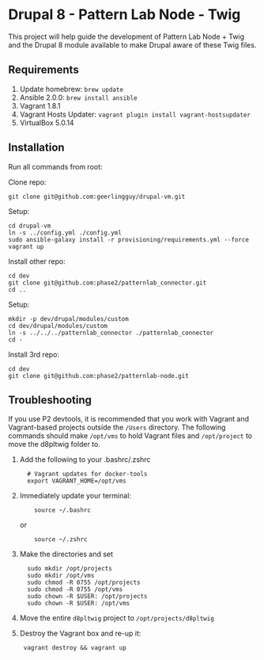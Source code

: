 # Drupal 8 - Pattern Lab Node - Twig

This project will help guide the development of Pattern Lab Node + Twig and the Drupal 8 module available to make Drupal aware of these Twig files.
 
## Requirements
 
1. Update homebrew: `brew update`
1. Ansible 2.0.0: `brew install ansible`
1. Vagrant 1.8.1
1. Vagrant Hosts Updater: `vagrant plugin install vagrant-hostsupdater`
1. VirtualBox 5.0.14
 
## Installation

Run all commands from root: 

Clone repo:

```
git clone git@github.com:geerlingguy/drupal-vm.git
```

Setup:

```
cd drupal-vm
ln -s ../config.yml ./config.yml
sudo ansible-galaxy install -r provisioning/requirements.yml --force
vagrant up
```
 
Install other repo:

```
cd dev 
git clone git@github.com:phase2/patternlab_connector.git
cd ..
```

Setup:

```
mkdir -p dev/drupal/modules/custom
cd dev/drupal/modules/custom
ln -s ../../../patternlab_connector ./patternlab_connector
cd -
```

Install 3rd repo: 

```
cd dev 
git clone git@github.com:phase2/patternlab-node.git
```

## Troubleshooting

If you use P2 devtools, it is recommended that you work with Vagrant and Vagrant-based projects outside the `/Users` directory. The following commands should make `/opt/vms` to hold Vagrant files and `/opt/project` to move the d8pltwig folder to.
 
1. Add the following to your .bashrc/.zshrc

    	 # Vagrant updates for docker-tools
    	 export VAGRANT_HOME=/opt/vms
    	 
1. Immediately update your terminal: 

		   source ~/.bashrc
		
	or 

		   source ~/.zshrc
    
1. Make the directories and set 

	     sudo mkdir /opt/projects
	     sudo mkdir /opt/vms
	     sudo chmod -R 0755 /opt/projects
	     sudo chmod -R 0755 /opt/vms
	     sudo chown -R $USER: /opt/projects
	     sudo chown -R $USER: /opt/vms
	    
1. Move the entire `d8pltwig` project to `/opt/projects/d8pltwig`
1. Destroy the Vagrant box and re-up it:

		vagrant destroy && vagrant up
